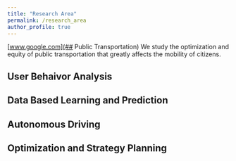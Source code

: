 ```yaml
---
title: "Research Area"
permalink: /research_area
author_profile: true
---
```


[www.google.com](## Public Transportation)
We study the optimization and equity of public transportation that greatly affects the mobility of citizens.

## User Behaivor Analysis


## Data Based Learning and Prediction


## Autonomous Driving


## Optimization and Strategy Planning
